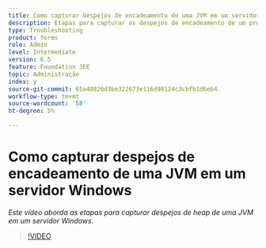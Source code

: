 ```yaml
---
title: Como capturar despejos de encadeamento de uma JVM em um servidor Windows
description: Etapas para capturar os despejos de encadeamento de um processo Java em um servidor Windows
type: Troubleshooting
product: forms
role: Admin
level: Intermediate
version: 6.5
feature: Foundation JEE
topic: Administração
index: y
source-git-commit: 65a40826d3be322673e116d98124c3cbfb1d6eb4
workflow-type: tm+mt
source-wordcount: '58'
ht-degree: 5%

---
```



# Como capturar despejos de encadeamento de uma JVM em um servidor Windows

*Este vídeo aborda as etapas para capturar despejos de heap de uma JVM em um servidor Windows.*

>[!VIDEO](https://video.tv.adobe.com/v/335493?quality=9&learn=on)